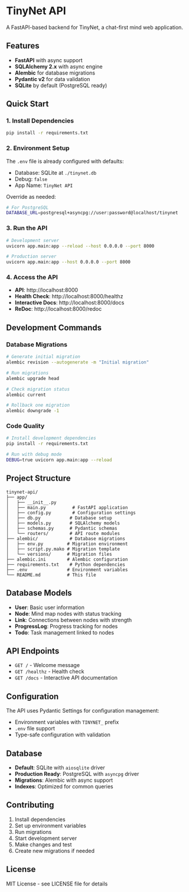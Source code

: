 # TinyNet API

A FastAPI-based backend for TinyNet, a chat-first mind web application.

## Features

- **FastAPI** with async support
- **SQLAlchemy 2.x** with async engine
- **Alembic** for database migrations
- **Pydantic v2** for data validation
- **SQLite** by default (PostgreSQL ready)

## Quick Start

### 1. Install Dependencies

```bash
pip install -r requirements.txt
```

### 2. Environment Setup

The `.env` file is already configured with defaults:
- Database: SQLite at `./tinynet.db`
- Debug: `false`
- App Name: `TinyNet API`

Override as needed:
```bash
# For PostgreSQL
DATABASE_URL=postgresql+asyncpg://user:password@localhost/tinynet
```

### 3. Run the API

```bash
# Development server
uvicorn app.main:app --reload --host 0.0.0.0 --port 8000

# Production server
uvicorn app.main:app --host 0.0.0.0 --port 8000
```

### 4. Access the API

- **API**: http://localhost:8000
- **Health Check**: http://localhost:8000/healthz
- **Interactive Docs**: http://localhost:8000/docs
- **ReDoc**: http://localhost:8000/redoc

## Development Commands

### Database Migrations

```bash
# Generate initial migration
alembic revision --autogenerate -m "Initial migration"

# Run migrations
alembic upgrade head

# Check migration status
alembic current

# Rollback one migration
alembic downgrade -1
```

### Code Quality

```bash
# Install development dependencies
pip install -r requirements.txt

# Run with debug mode
DEBUG=true uvicorn app.main:app --reload
```

## Project Structure

```
tinynet-api/
├── app/
│   ├── __init__.py
│   ├── main.py          # FastAPI application
│   ├── config.py        # Configuration settings
│   ├── db.py           # Database setup
│   ├── models.py       # SQLAlchemy models
│   ├── schemas.py      # Pydantic schemas
│   └── routers/        # API route modules
├── alembic/            # Database migrations
│   ├── env.py         # Migration environment
│   ├── script.py.mako # Migration template
│   └── versions/      # Migration files
├── alembic.ini        # Alembic configuration
├── requirements.txt    # Python dependencies
├── .env               # Environment variables
└── README.md          # This file
```

## Database Models

- **User**: Basic user information
- **Node**: Mind map nodes with status tracking
- **Link**: Connections between nodes with strength
- **ProgressLog**: Progress tracking for nodes
- **Todo**: Task management linked to nodes

## API Endpoints

- `GET /` - Welcome message
- `GET /healthz` - Health check
- `GET /docs` - Interactive API documentation

## Configuration

The API uses Pydantic Settings for configuration management:

- Environment variables with `TINYNET_` prefix
- `.env` file support
- Type-safe configuration with validation

## Database

- **Default**: SQLite with `aiosqlite` driver
- **Production Ready**: PostgreSQL with `asyncpg` driver
- **Migrations**: Alembic with async support
- **Indexes**: Optimized for common queries

## Contributing

1. Install dependencies
2. Set up environment variables
3. Run migrations
4. Start development server
5. Make changes and test
6. Create new migrations if needed

## License

MIT License - see LICENSE file for details
